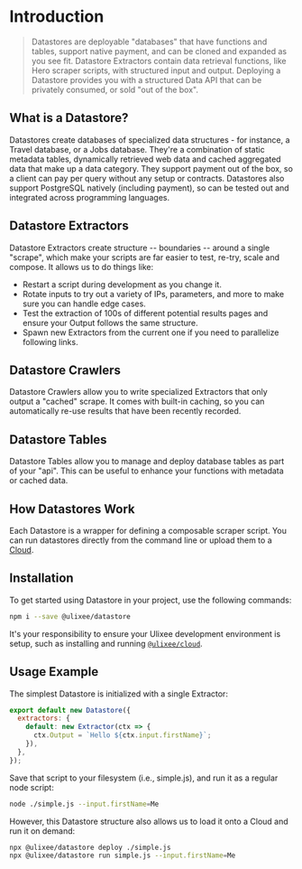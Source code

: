 # Introduction

> Datastores are deployable "databases" that have functions and tables, support native payment, and can be cloned and expanded as you see fit. Datastore Extractors contain data retrieval functions, like Hero scraper scripts, with structured input and output. Deploying a Datastore provides you with a structured Data API that can be privately consumed, or sold "out of the box".

## What is a Datastore?

Datastores create databases of specialized data structures - for instance, a Travel database, or a Jobs database. They're a combination of static metadata tables, dynamically retrieved web data and cached aggregated data that make up a data category. They support payment out of the box, so a client can pay per query without any setup or contracts. Datastores also support PostgreSQL natively (including payment), so can be tested out and integrated across programming languages.

## Datastore Extractors

Datastore Extractors create structure -- boundaries -- around a single "scrape", which make your scripts are far easier to test, re-try, scale and compose. It allows us to do things like:

- Restart a script during development as you change it.
- Rotate inputs to try out a variety of IPs, parameters, and more to make sure you can handle edge cases.
- Test the extraction of 100s of different potential results pages and ensure your Output follows the same structure.
- Spawn new Extractors from the current one if you need to parallelize following links.

## Datastore Crawlers

Datastore Crawlers allow you to write specialized Extractors that only output a "cached" scrape. It comes with built-in caching, so you can automatically re-use results that have been recently recorded.

## Datastore Tables

Datastore Tables allow you to manage and deploy database tables as part of your "api". This can be useful to enhance your functions with metadata or cached data.

## How Datastores Work

Each Datastore is a wrapper for defining a composable scraper script. You can run datastores directly from the command line or upload them to a [Cloud](https://ulixee.org/docs/cloud).

## Installation

To get started using Datastore in your project, use the following commands:

```bash
npm i --save @ulixee/datastore
```

It's your responsibility to ensure your Ulixee development environment is setup, such as installing and running [`@ulixee/cloud`](https://ulixee.org/docs/cloud).

## Usage Example

The simplest Datastore is initialized with a single Extractor:

```js
export default new Datastore({
  extractors: {
    default: new Extractor(ctx => {
      ctx.Output = `Hello ${ctx.input.firstName}`;
    }),
  },
});
```

Save that script to your filesystem (i.e., simple.js), and run it as a regular node script:

```bash
node ./simple.js --input.firstName=Me
```

However, this Datastore structure also allows us to load it onto a Cloud and run it on demand:

```bash
npx @ulixee/datastore deploy ./simple.js
npx @ulixee/datastore run simple.js --input.firstName=Me

```
